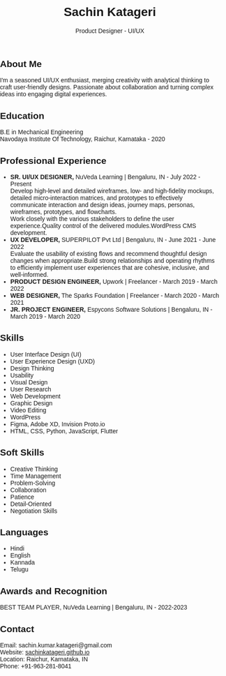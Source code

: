 <!DOCTYPE html>
<html lang="en">
<head>
  <meta charset="UTF-8">
  <meta name="viewport" content="width=device-width, initial-scale=1.0">
  
</head>
<body style="font-family: Arial, sans-serif; margin: 0; padding: 0;">

  

  <header>
    <h1>Sachin Katageri</h1>
    <p>Product Designer - UI/UX</p>
  </header>

  <section id="about">
    <h2>About Me</h2>
    <p>I'm a seasoned UI/UX enthusiast, merging creativity with analytical thinking to craft user-friendly designs. Passionate about collaboration and turning complex ideas into engaging digital experiences.</p>
  </section>

  <section id="education">
    <h2>Education</h2>
    <p>B.E in Mechanical Engineering<br>Navodaya Institute Of Technology, Raichur, Karnataka - 2020</p>
  </section>

  <section id="experience">
    <h2>Professional Experience</h2>
    <ul>
      <li>
        <strong>SR. UI/UX DESIGNER,</strong> NuVeda Learning | Bengaluru, IN - July 2022 - Present<br>
        Develop high-level and detailed wireframes, low- and high-fidelity mockups, detailed micro-interaction matrices, and prototypes to effectively communicate interaction and design ideas, journey maps, personas, wireframes, prototypes, and flowcharts.<br>
        Work closely with the various stakeholders to define the user experience.Quality control of the delivered modules.WordPress CMS development.
      </li>
      <li>
        <strong>UX DEVELOPER,</strong> SUPERPILOT Pvt Ltd | Bengaluru, IN - June 2021 - June 2022<br>
        Evaluate the usability of existing flows and recommend thoughtful design changes when appropriate.Build strong relationships and operating rhythms to efficiently implement user experiences that are cohesive, inclusive, and well-informed.
      </li>
      <li>
        <strong>PRODUCT DESIGN ENGINEER,</strong> Upwork | Freelancer - March 2019 - March 2022
      </li>
      <li>
        <strong>WEB DESIGNER,</strong> The Sparks Foundation | Freelancer - March 2020 - March 2021
      </li>
      <li>
        <strong>JR. PROJECT ENGINEER,</strong> Espycons Software Solutions | Bengaluru, IN - March 2019 - March 2020
      </li>
    </ul>
  </section>

  <section id="skills">
    <h2>Skills</h2>
    <ul>
      <li>User Interface Design (UI)</li>
      <li>User Experience Design (UXD)</li>
      <li>Design Thinking</li>
      <li>Usability</li>
      <li>Visual Design</li>
      <li>User Research</li>
      <li>Web Development</li>
      <li>Graphic Design</li>
      <li>Video Editing</li>
      <li>WordPress</li>
      <li>Figma, Adobe XD, Invision Proto.io</li>
      <li>HTML, CSS, Python, JavaScript, Flutter</li>
    </ul>
  </section>

  <section id="soft-skills">
    <h2>Soft Skills</h2>
    <ul>
      <li>Creative Thinking</li>
      <li>Time Management</li>
      <li>Problem-Solving</li>
      <li>Collaboration</li>
      <li>Patience</li>
      <li>Detail-Oriented</li>
      <li>Negotiation Skills</li>
    </ul>
  </section>

  <section id="languages">
    <h2>Languages</h2>
    <ul>
      <li>Hindi</li>
      <li>English</li>
      <li>Kannada</li>
      <li>Telugu</li>
    </ul>
  </section>

  <section id="awards">
    <h2>Awards and Recognition</h2>
    <p>BEST TEAM PLAYER, NuVeda Learning | Bengaluru, IN - 2022-2023</p>
  </section>

  <footer>
    <h2>Contact</h2>
    <p>Email: sachin.kumar.katageri@gmail.com<br>
    Website: <a href="https://sachinkatageri.github.io">sachinkatageri.github.io</a><br>
    Location: Raichur, Karnataka, IN<br>
    Phone: +91-963-281-8041</p>
  </footer>
</body>
</html>
